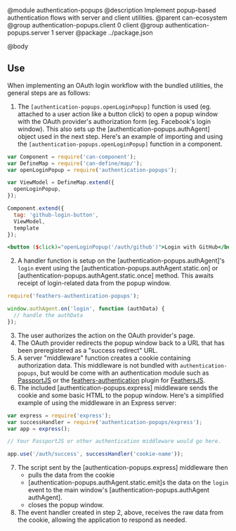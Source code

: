 @module authentication-popups
@description Implement popup-based authentication flows with server and client utilities.
@parent can-ecosystem
@group authentication-popups.client 0 client
@group authentication-popups.server 1 server
@package ../package.json

@body

## Use

When implementing an OAuth login workflow with the bundled utilities, the general steps are as follows:

1. The `[authentication-popups.openLoginPopup]` function is used (eg. attached to a user action like a button click) to open a popup window with the OAuth provider's authorization form (eg. Facebook's login window).  This also sets up the [authentication-popups.authAgent] object used in the next step.  Here's an example of importing and using the `[authentication-popups.openLoginPopup]` function in a component. 
```js
var Component = require('can-component');
var DefineMap = require('can-define/map/');
var openLoginPopup = require('authentication-popups');

var ViewModel = DefineMap.extend({
  openLoginPopup,
});

Component.extend({
  tag: 'github-login-button',
  ViewModel,
  template
});
```

```hbs
<button ($click)="openLoginPopup('/auth/github')">Login with GitHub</button>
```

2. A handler function is setup on the [authentication-popups.authAgent]'s `login` event using the [authentication-popups.authAgent.static.on] or [authentication-popups.authAgent.static.once] method. This awaits receipt of login-related data from the popup window.

```js
require('feathers-authentication-popups');

window.authAgent.on('login', function (authData) {
  // handle the authData
});
```

3. The user authorizes the action on the OAuth provider's page.
4. The OAuth provider redirects the popup window back to a URL that has been preregistered as a "success redirect" URL.
5. A server "middleware" function creates a cookie containing authorization data. This middleware is not bundled with `authentication-popups`, but would be come with an authentication module such as [PassportJS](http://passportjs.org/) or the [feathers-authentication](https://github.com/feathersjs/feathers-authentication) plugin for [FeathersJS](http://feathersjs.com).
6. The included [authentication-popups.express] middleware sends the cookie and some basic HTML to the popup window.  Here's a simplified example of using the middleware in an Express server:

```js
var express = require('express');
var successHandler = require('authentication-popups/express');
var app = express();

// Your PassportJS or other authentication middleware would go here.

app.use('/auth/success', successHandler('cookie-name'));
```

7. The script sent by the [authentication-popups.express] middleware then
   - pulls the data from the cookie
   - [authentication-popups.authAgent.static.emit]s the data on the `login` event to the main window's [authentication-popups.authAgent authAgent].
   - closes the popup window.
8. The event handler created in step 2, above, receives the raw data from the cookie, allowing the application to respond as needed.
